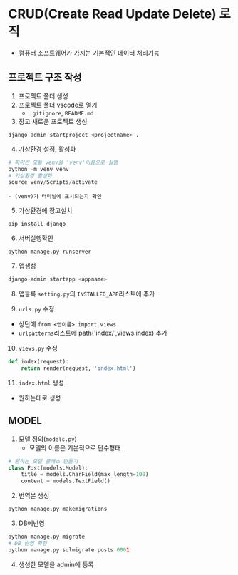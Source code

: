 # CRUD(Create Read Update Delete) 로직
- 컴퓨터 소프트웨어가 가지는 기본적인 데이터 처리기능

## 프로젝트 구조 작성
1. 프로젝트 폴더 생성
2. 프로젝트 폴더 vscode로 열기
    - `.gitignore`, `README.md`
3. 장고 새로운 프로젝트 생성
```
django-admin startproject <projectname> .
```
4. 가상환경 설정, 활성화
```python
# 파이썬 모듈 venv을 'venv'이름으로 실행
python -m venv venv
# 가상환경 활성화
source venv/Scripts/activate
```
    - (venv)가 터미널에 표시되는지 확인
5. 가상환경에 장고설치
```
pip install django
```
6. 서버실행확인
```
python manage.py runserver
```
7. 앱생성
```python
django-admin startapp <appname>
```
8. 앱등록
`setting.py`의 `INSTALLED_APP`리스트에 <appname> 추가

9. `urls.py` 수정
- 상단에 `from <앱이름> import views`
- `urlpatterns`리스트에 path('index/',views.index) 추가
10. `views.py` 수정
```python
def index(request):
    return render(request, 'index.html')
```
11. `index.html` 생성
- 원하는대로 생성

## MODEL

1. 모델 정의(`models.py`)
    - 모델의 이름은 기본적으로 단수형태

```python
# 원하는 모델 클래스 만들기
class Post(models.Model):
    title = models.CharField(max_length=100)
    content = models.TextField()

```
2. 번역본 생성
```
python manage.py makemigrations
```
3. DB에반영
```python
python manage.py migrate
# DB 반영 확인
python manage.py sqlmigrate posts 0001 
```
4. 생성한 모델을 admin에 등록
